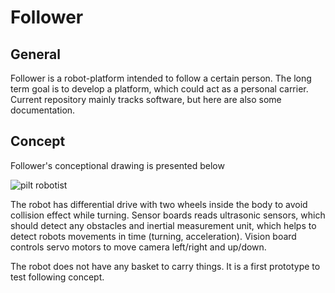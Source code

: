 Follower
===================
General
-----------
Follower is a robot-platform intended to follow a certain person. The long term goal is to develop a platform, which could act as a personal carrier.
Current repository mainly tracks software, but here are also some documentation.

Concept
-----------
Follower's conceptional drawing is presented below

![pilt robotist](https://gitlab.com/TTYRobotiklubi/Follower/raw/master/Documents/Images/3d_concept.png)

The robot has differential drive with two wheels inside the body to avoid collision effect while turning. Sensor boards reads ultrasonic sensors, which should detect any obstacles and inertial measurement unit, which helps to detect robots movements in time (turning, acceleration). Vision board controls servo motors to move camera left/right and up/down.

The robot does not have any basket to carry things. It is a first prototype to 
test following concept.
